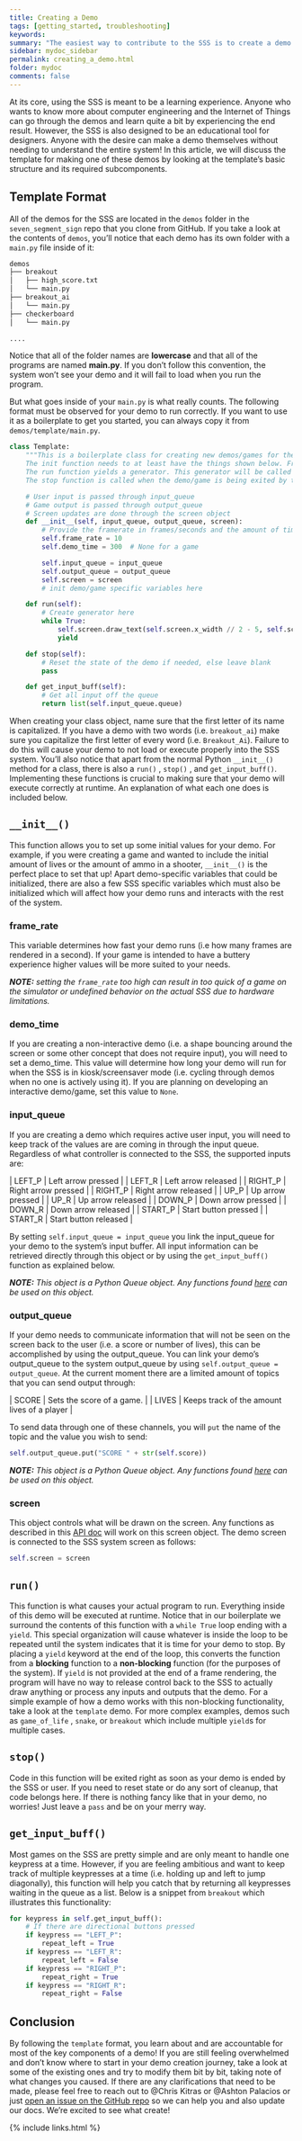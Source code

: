 ```yaml
---
title: Creating a Demo
tags: [getting_started, troubleshooting]
keywords:
summary: "The easiest way to contribute to the SSS is to create a demo. Learning how to write a demo will provide insight into the overall functionality of the system."
sidebar: mydoc_sidebar
permalink: creating_a_demo.html
folder: mydoc
comments: false
---
```


At its core, using the SSS is meant to be a learning experience. Anyone who wants to know more about computer engineering and the Internet of Things can go through the demos and learn quite a bit by experiencing the end result. However, the SSS is also designed to be an educational tool for designers. Anyone with the desire can make a demo themselves without needing to understand the entire system! In this article, we will discuss the template for making one of these demos by looking at the template’s basic structure and its required subcomponents.

## Template Format

All of the demos for the SSS are located in the `demos` folder in the `seven_segment_sign` repo that you clone from GitHub. If you take a look at the contents of `demos`, you’ll notice that each demo has its own folder with a `main.py` file inside of it:

```bash
demos
├── breakout
│   ├── high_score.txt
│   └── main.py
├── breakout_ai
│   └── main.py
├── checkerboard
│   └── main.py

.... 
```

Notice that all of the folder names are **lowercase** and that all of the programs are named **main.py**. If you don’t follow this convention, the system won’t see your demo and it will fail to load when you run the program. 

But what goes inside of your `main.py` is what really counts. The following format must be observed for your demo to run correctly. If you want to use it as a boilerplate to get you started, you can always copy it from `demos/template/main.py`. 

```python
class Template:
    """This is a boilerplate class for creating new demos/games for the SSS platform. It needs to include definitions for the following functions: init, run, stop.
    The init function needs to at least have the things shown below. Frame rate is in frames per second and demo time is in seconds. Demo time should be None if it is a game.
    The run function yields a generator. This generator will be called a specified frame rate, this controls what is being pushed to the screen.
    The stop function is called when the demo/game is being exited by the upper SSS software. It should reset the state for the game"""

    # User input is passed through input_queue
    # Game output is passed through output_queue
    # Screen updates are done through the screen object
    def __init__(self, input_queue, output_queue, screen):
        # Provide the framerate in frames/seconds and the amount of time of the demo in seconds
        self.frame_rate = 10
        self.demo_time = 300  # None for a game

        self.input_queue = input_queue
        self.output_queue = output_queue
        self.screen = screen
        # init demo/game specific variables here

    def run(self):
        # Create generator here
        while True:
            self.screen.draw_text(self.screen.x_width // 2 - 5, self.screen.y_height // 2 - 4, "HELLO THERE", push=True)
            yield

    def stop(self):
        # Reset the state of the demo if needed, else leave blank
        pass

    def get_input_buff(self):
        # Get all input off the queue
        return list(self.input_queue.queue)
```

When creating your class object, name sure that the first letter of its name is capitalized. If you have a demo with two words (i.e. `breakout_ai`) make sure you capitalize the first letter of every word (i.e. `Breakout_Ai`). Failure to do this will cause your demo to not load or execute properly into the SSS system. You’ll also notice that apart from the normal Python `__init__()` method for a class, there is also a `run()` , `stop()` , and `get_input_buff()`. Implementing these functions is crucial to making sure that your demo will execute correctly at runtime. An explanation of what each one does is included below. 

## `__init__()`

This function allows you to set up some initial values for your demo. For example, if you were creating a game and wanted to include the initial amount of lives or the amount of ammo in a shooter, `__init__()` is the perfect place to set that up! Apart demo-specific variables that could be initialized, there are also a few SSS specific variables which must also be initialized which will affect how your demo runs and interacts with the rest of the system.

### frame_rate

This variable determines how fast your demo runs (i.e how many frames are rendered in a second). If your game is intended to have a buttery experience higher values will be more suited to your needs. 

***NOTE:** setting the `frame_rate` too high can result in too quick of a game on the simulator or undefined behavior on the actual SSS due to hardware limitations.* 

### demo_time

If you are creating a non-interactive demo (i.e. a shape bouncing around the screen or some other concept that does not require input), you will need to set a demo_time. This value will determine how long your demo will run for when the SSS is in kiosk/screensaver mode (i.e. cycling through demos when no one is actively using it). If you are planning on developing an interactive demo/game, set this value to `None`.

### input_queue

If you are creating a demo which requires active user input, you will need to keep track of the values are are coming in through the input queue. Regardless of what controller is connected to the SSS, the supported inputs are:

| LEFT_P | Left arrow pressed |
| LEFT_R | Left arrow released |
| RIGHT_P | Right arrow pressed |
| RIGHT_P | Right arrow released |
| UP_P | Up arrow pressed |
| UP_R | Up arrow released |
| DOWN_P | Down arrow pressed |
| DOWN_R | Down arrow released |
| START_P | Start button pressed |
| START_R | Start button released |

By setting `self.input_queue = input_queue` you link the input_queue for your demo to the system’s input buffer. All input information can be retrieved directly through this object or by using the `get_input_buff()` function as explained below. 

***NOTE:** This object is a Python Queue object. Any functions found [here](https://docs.python.org/3/library/queue.html) can be used on this object.*

### output_queue

If your demo needs to communicate information that will not be seen on the screen back to the user (i.e. a score or number of lives), this can be accomplished by using the output_queue. You can link your demo’s output_queue to the system output_queue by using `self.output_queue = output_queue`. At the current moment there are a limited amount of topics that you can send output through:

| SCORE | Sets the score of a game. |
| LIVES | Keeps track of the amount lives of a player |

To send data through one of these channels, you will `put` the name of the topic and the value you wish to send:

```python
self.output_queue.put("SCORE " + str(self.score))
```

***NOTE:** This object is a Python Queue object. Any functions found [here](https://docs.python.org/3/library/queue.html) can be used on this object.*

### screen

This object controls what will be drawn on the screen. Any functions as described in this [API doc](https://www.notion.so/Game-Display-Graphics-functions-e2c7ef55e90645719b6f5440b07d9b79) will work on this screen object. The demo screen is connected to the SSS system screen as follows:

```python
self.screen = screen
```

## `run()`

This function is what causes your actual program to run. Everything inside of this demo will be executed at runtime. Notice that in our boilerplate we surround the contents of this function with a `while True` loop ending with a `yield`. This special organization will cause whatever is inside the loop to be repeated until the system indicates that it is time for your demo to stop. By placing a `yield` keyword at the end of the loop, this converts the function from a **blocking** function to a **non-blocking** function (for the purposes of the system). If `yield` is not provided at the end of a frame rendering, the program will have no way to release control back to the SSS to actually draw anything or process any inputs and outputs that the demo. For a simple example of how a demo works with this non-blocking functionality, take a look at the `template` demo. For more complex examples, demos such as `game_of_life` , `snake`, or `breakout` which include multiple `yield`s for multiple cases.

## `stop()`

Code in this function will be exited right as soon as your demo is ended by the SSS or user. If you need to reset state or do any sort of cleanup, that code belongs here. If there is nothing fancy like that in your demo, no worries! Just leave a `pass` and be on your merry way.

## `get_input_buff()`

Most games on the SSS are pretty simple and are only meant to handle one keypress at a time. However, if you are feeling ambitious and want to keep track of multiple keypresses at a time (i.e. holding up and left to jump diagonally), this function will help you catch that by returning all keypresses waiting in the queue as a list. Below is a snippet from `breakout` which illustrates this functionality:

```python
for keypress in self.get_input_buff():
    # If there are directional buttons pressed
    if keypress == "LEFT_P":
        repeat_left = True
    if keypress == "LEFT_R":
        repeat_left = False
    if keypress == "RIGHT_P":
        repeat_right = True
    if keypress == "RIGHT_R":
        repeat_right = False 
```

## Conclusion

By following the `template` format, you learn about and are accountable for most of the key components of a demo! If you are still feeling overwhelmed and don’t know where to start in your demo creation journey, take a look at some of the existing ones and try to modify them bit by bit, taking note of what changes you caused. If there are any clarifications that need to be made, please feel free to reach out to @Chris Kitras or @Ashton Palacios or just [open an issue on the GitHub repo](https://github.com/NET-BYU/seven_segment_sign/issues/new) so we can help you and also update our docs. We’re excited to see what create!

{% include links.html %}

